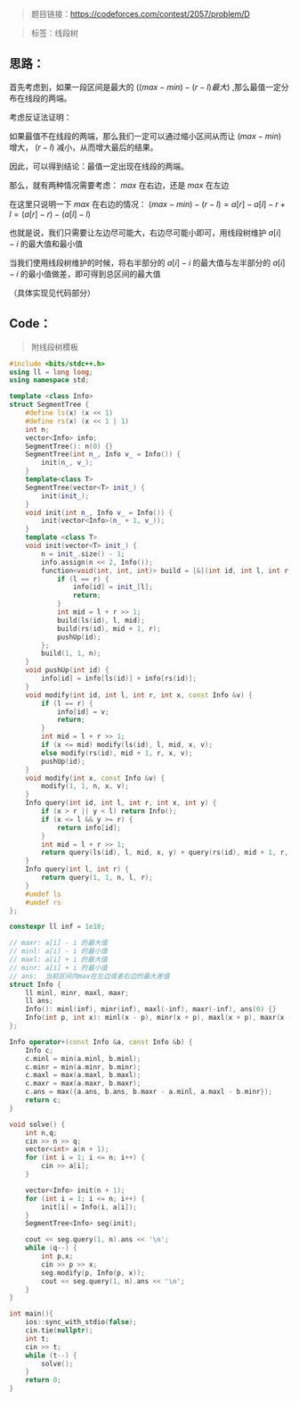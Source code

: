 > 题目链接：https://codeforces.com/contest/2057/problem/D

> 标签：线段树

## 思路：

首先考虑到，如果一段区间是最大的 $((max - min) - (r - l)最大)$ ,那么最值一定分布在线段的两端。

考虑反证法证明：

如果最值不在线段的两端，那么我们一定可以通过缩小区间从而让  $(max - min)$  增大， $(r - l)$ 减小，从而增大最后的结果。

因此，可以得到结论：最值一定出现在线段的两端。

那么，就有两种情况需要考虑： $max$ 在右边，还是 $max$ 在左边

在这里只说明一下 $max$ 在右边的情况： $(max - min) - (r - l) = a[r] - a[l] - r + l = (a[r] - r) - (a[l] - l)$

也就是说，我们只需要让左边尽可能大，右边尽可能小即可，用线段树维护 $a[i] - i$ 的最大值和最小值

当我们使用线段树维护的时候，将右半部分的 $a[i] - i$ 的最大值与左半部分的 $a[i] - i$ 的最小值做差，即可得到总区间的最大值

（具体实现见代码部分）

## Code：

> 附线段树模板

```c++
#include <bits/stdc++.h>
using ll = long long;
using namespace std;

template <class Info>
struct SegmentTree {
    #define ls(x) (x << 1)
    #define rs(x) (x << 1 | 1)
    int n;
    vector<Info> info;
    SegmentTree(): n(0) {}
    SegmentTree(int n_, Info v_ = Info()) {
        init(n_, v_);
    }
    template<class T>
    SegmentTree(vector<T> init_) {
        init(init_);
    }
    void init(int n_, Info v_ = Info()) {
        init(vector<Info>(n_ + 1, v_));
    }
    template <class T>
    void init(vector<T> init_) {
        n = init_.size() - 1;
        info.assign(n << 2, Info());
        function<void(int, int, int)> build = [&](int id, int l, int r) {
            if (l == r) {
                info[id] = init_[l];
                return;
            }
            int mid = l + r >> 1;
            build(ls(id), l, mid);
            build(rs(id), mid + 1, r);
            pushUp(id);
        };
        build(1, 1, n);
    }
    void pushUp(int id) {
        info[id] = info[ls(id)] + info[rs(id)];
    }
    void modify(int id, int l, int r, int x, const Info &v) {
        if (l == r) {
            info[id] = v;
            return;
        }
        int mid = l + r >> 1;
        if (x <= mid) modify(ls(id), l, mid, x, v);
        else modify(rs(id), mid + 1, r, x, v);
        pushUp(id);
    }
    void modify(int x, const Info &v) {
        modify(1, 1, n, x, v);
    }
    Info query(int id, int l, int r, int x, int y) {
        if (x > r || y < l) return Info();
        if (x <= l && y >= r) {
            return info[id];
        }
        int mid = l + r >> 1;
        return query(ls(id), l, mid, x, y) + query(rs(id), mid + 1, r, x, y);
    }
    Info query(int l, int r) {
        return query(1, 1, n, l, r);
    }
    #undef ls
    #undef rs
};

constexpr ll inf = 1e18;

// maxr: a[i] - i 的最大值
// minl: a[i] - i 的最小值
// maxl: a[i] + i 的最大值
// minr: a[i] + i 的最小值
// ans:  当前区间内max在左边或者右边的最大差值
struct Info {
    ll minl, minr, maxl, maxr;
    ll ans;
    Info(): minl(inf), minr(inf), maxl(-inf), maxr(-inf), ans(0) {}
    Info(int p, int x): minl(x - p), minr(x + p), maxl(x + p), maxr(x - p), ans(0) {}
};

Info operator+(const Info &a, const Info &b) {
    Info c;
    c.minl = min(a.minl, b.minl);
    c.minr = min(a.minr, b.minr);
    c.maxl = max(a.maxl, b.maxl);
    c.maxr = max(a.maxr, b.maxr);
    c.ans = max({a.ans, b.ans, b.maxr - a.minl, a.maxl - b.minr});
    return c;
}

void solve() {
    int n,q;
    cin >> n >> q;
    vector<int> a(n + 1);
    for (int i = 1; i <= n; i++) {
        cin >> a[i];
    }

    vector<Info> init(n + 1);
    for (int i = 1; i <= n; i++) {
        init[i] = Info(i, a[i]);
    }
    SegmentTree<Info> seg(init);

    cout << seg.query(1, n).ans << '\n';
    while (q--) {
        int p,x;
        cin >> p >> x;
        seg.modify(p, Info(p, x));
        cout << seg.query(1, n).ans << '\n';
    }
}

int main(){
    ios::sync_with_stdio(false);
    cin.tie(nullptr);
    int t;
    cin >> t;
    while (t--) {
        solve();
    }  
    return 0;
}
```

